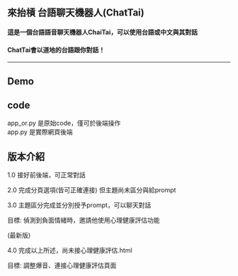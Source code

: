 ## 來抬槓 台語聊天機器人(ChatTai)
#### 這是一個台語語音聊天機器人ChaiTai，可以使用台語或中文與其對話  
#### ChatTai會以道地的台語跟你對話！
---
## Demo

## code
app_or.py 是原始code，僅可於後端操作  
app.py 是實際網頁後端

## 版本介紹
1.0 接好前後端，可正常對話

2.0 完成分頁選項(皆可正確連接) 但主題尚未區分與給prompt

3.0 主題區分完成並分別授予prompt，可以聊天對話

目標: 偵測到負面情緒時，邀請他使用心理健康評估功能

(最新版)

4.0 完成以上所述，尚未接心理健康評估.html

目標: 調整爆音、連接心理健康評估頁面
